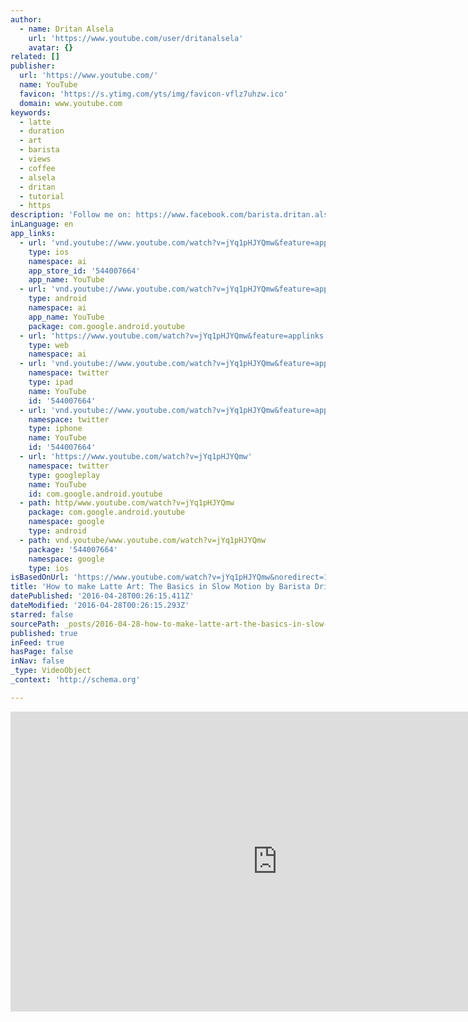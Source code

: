 ```yaml
---
author:
  - name: Dritan Alsela
    url: 'https://www.youtube.com/user/dritanalsela'
    avatar: {}
related: []
publisher:
  url: 'https://www.youtube.com/'
  name: YouTube
  favicon: 'https://s.ytimg.com/yts/img/favicon-vflz7uhzw.ico'
  domain: www.youtube.com
keywords:
  - latte
  - duration
  - art
  - barista
  - views
  - coffee
  - alsela
  - dritan
  - tutorial
  - https
description: 'Follow me on: https://www.facebook.com/barista.dritan.alsela https://instagram.com/dritanalsela https://twitter.com/DritanAlsela'
inLanguage: en
app_links:
  - url: 'vnd.youtube://www.youtube.com/watch?v=jYq1pHJYQmw&feature=applinks'
    type: ios
    namespace: ai
    app_store_id: '544007664'
    app_name: YouTube
  - url: 'vnd.youtube://www.youtube.com/watch?v=jYq1pHJYQmw&feature=applinks'
    type: android
    namespace: ai
    app_name: YouTube
    package: com.google.android.youtube
  - url: 'https://www.youtube.com/watch?v=jYq1pHJYQmw&feature=applinks'
    type: web
    namespace: ai
  - url: 'vnd.youtube://www.youtube.com/watch?v=jYq1pHJYQmw&feature=applinks'
    namespace: twitter
    type: ipad
    name: YouTube
    id: '544007664'
  - url: 'vnd.youtube://www.youtube.com/watch?v=jYq1pHJYQmw&feature=applinks'
    namespace: twitter
    type: iphone
    name: YouTube
    id: '544007664'
  - url: 'https://www.youtube.com/watch?v=jYq1pHJYQmw'
    namespace: twitter
    type: googleplay
    name: YouTube
    id: com.google.android.youtube
  - path: http/www.youtube.com/watch?v=jYq1pHJYQmw
    package: com.google.android.youtube
    namespace: google
    type: android
  - path: vnd.youtube/www.youtube.com/watch?v=jYq1pHJYQmw
    package: '544007664'
    namespace: google
    type: ios
isBasedOnUrl: 'https://www.youtube.com/watch?v=jYq1pHJYQmw&noredirect=1'
title: 'How to make Latte Art: The Basics in Slow Motion by Barista Dritan Alsela'
datePublished: '2016-04-28T00:26:15.411Z'
dateModified: '2016-04-28T00:26:15.293Z'
starred: false
sourcePath: _posts/2016-04-28-how-to-make-latte-art-the-basics-in-slow-motion-by-barista.md
published: true
inFeed: true
hasPage: false
inNav: false
_type: VideoObject
_context: 'http://schema.org'

---
```

<iframe src="https://cdn.embedly.com/widgets/media.html?src=https%3A%2F%2Fwww.youtube.com%2Fembed%2FjYq1pHJYQmw%3Ffeature%3Doembed&amp;url=https%3A%2F%2Fwww.youtube.com%2Fwatch%3Fv%3DjYq1pHJYQmw%26noredirect%3D1&amp;image=https%3A%2F%2Fi.ytimg.com%2Fvi%2FjYq1pHJYQmw%2Fhqdefault.jpg&amp;key=b7d04c9b404c499eba89ee7072e1c4f7&amp;type=text%2Fhtml&amp;schema=youtube" width="854" height="480" scrolling="no" frameborder="0" allowfullscreen="" style=""></iframe>